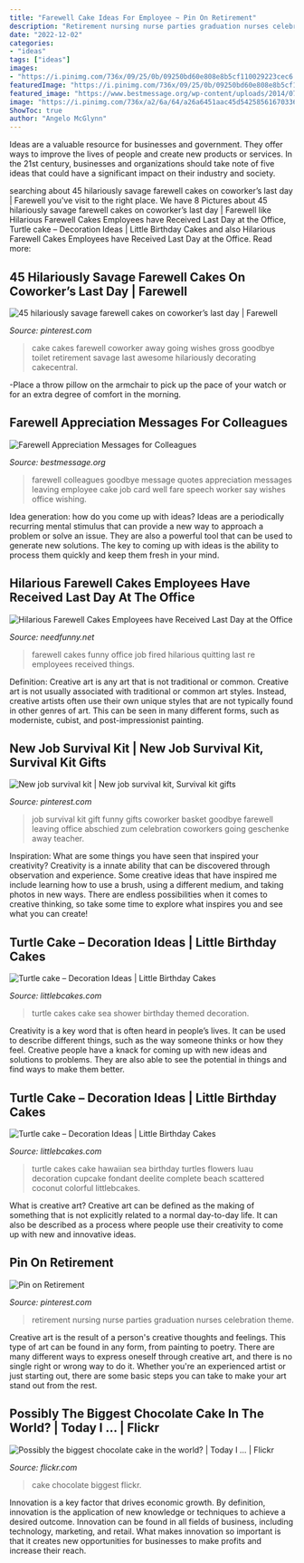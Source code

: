 ```yaml
---
title: "Farewell Cake Ideas For Employee ~ Pin On Retirement"
description: "Retirement nursing nurse parties graduation nurses celebration theme"
date: "2022-12-02"
categories:
- "ideas"
tags: ["ideas"]
images:
- "https://i.pinimg.com/736x/09/25/0b/09250bd60e808e8b5cf110029223cec6.jpg"
featuredImage: "https://i.pinimg.com/736x/09/25/0b/09250bd60e808e8b5cf110029223cec6.jpg"
featured_image: "https://www.bestmessage.org/wp-content/uploads/2014/07/colleagues-farewell-appreciation-message.jpg"
image: "https://i.pinimg.com/736x/a2/6a/64/a26a6451aac45d5425856167033664b0.jpg"
ShowToc: true
author: "Angelo McGlynn"
---
```



Ideas are a valuable resource for businesses and government. They offer ways to improve the lives of people and create new products or services. In the 21st century, businesses and organizations should take note of five ideas that could have a significant impact on their industry and society.

	

		
searching about 45 hilariously savage farewell cakes on coworker’s last day | Farewell you've visit to the right place. We have 8 Pictures about 45 hilariously savage farewell cakes on coworker’s last day | Farewell like Hilarious Farewell Cakes Employees have Received Last Day at the Office, Turtle cake – Decoration Ideas | Little Birthday Cakes and also Hilarious Farewell Cakes Employees have Received Last Day at the Office. Read more:
		
    
## 45 Hilariously Savage Farewell Cakes On Coworker’s Last Day | Farewell

<img loading=lazy src="https://i.pinimg.com/736x/f5/d6/56/f5d6566b92de6ed3c2b9314ada28cf94.jpg" onerror="this.onerror=null;this.src='https://tse1.mm.bing.net/th?id=OIP.Ey09nngBa_LlJ0D_2Qo-YwHaJ3&amp;pid=15.1';" alt="45 hilariously savage farewell cakes on coworker’s last day | Farewell">

_Source: pinterest.com_

>cake cakes farewell coworker away going wishes gross goodbye toilet retirement savage last awesome hilariously decorating cakecentral. 

	

-Place a throw pillow on the armchair to pick up the pace of your watch or for an extra degree of comfort in the morning.

    
## Farewell Appreciation Messages For Colleagues

<img loading=lazy src="https://www.bestmessage.org/wp-content/uploads/2014/07/colleagues-farewell-appreciation-message.jpg" onerror="this.onerror=null;this.src='https://tse3.mm.bing.net/th?id=OIP.Tn2552LGv-v6F2AEusLH7AHaEH&amp;pid=15.1';" alt="Farewell Appreciation Messages for Colleagues">

_Source: bestmessage.org_

>farewell colleagues goodbye message quotes appreciation messages leaving employee cake job card well fare speech worker say wishes office wishing. 

	

Idea generation: how do you come up with ideas?
Ideas are a periodically recurring mental stimulus that can provide a new way to approach a problem or solve an issue. They are also a powerful tool that can be used to generate new solutions. The key to coming up with ideas is the ability to process them quickly and keep them fresh in your mind.

    
## Hilarious Farewell Cakes Employees Have Received Last Day At The Office

<img loading=lazy src="https://www.needfunny.net/wp-content/uploads/2016/12/hilarious-farewell-cakes-22.jpg" onerror="this.onerror=null;this.src='https://tse4.mm.bing.net/th?id=OIP.f5lmkHLL1vxktNP4NXltYAHaHa&amp;pid=15.1';" alt="Hilarious Farewell Cakes Employees have Received Last Day at the Office">

_Source: needfunny.net_

>farewell cakes funny office job fired hilarious quitting last re employees received things. 

	

Definition: Creative art is any art that is not traditional or common.
Creative art is not usually associated with traditional or common art styles. Instead, creative artists often use their own unique styles that are not typically found in other genres of art. This can be seen in many different forms, such as moderniste, cubist, and post-impressionist painting.

    
## New Job Survival Kit | New Job Survival Kit, Survival Kit Gifts

<img loading=lazy src="https://i.pinimg.com/736x/a2/6a/64/a26a6451aac45d5425856167033664b0.jpg" onerror="this.onerror=null;this.src='https://tse4.mm.bing.net/th?id=OIP.aAESJuwfQnJYesNA183-gAHaJ3&amp;pid=15.1';" alt="New job survival kit | New job survival kit, Survival kit gifts">

_Source: pinterest.com_

>job survival kit gift funny gifts coworker basket goodbye farewell leaving office abschied zum celebration coworkers going geschenke away teacher. 

	

Inspiration: What are some things you have seen that inspired your creativity?
Creativity is a innate ability that can be discovered through observation and experience. Some creative ideas that have inspired me include learning how to use a brush, using a different medium, and taking photos in new ways. There are endless possibilities when it comes to creative thinking, so take some time to explore what inspires you and see what you can create!

    
## Turtle Cake – Decoration Ideas | Little Birthday Cakes

<img loading=lazy src="http://www.littlebcakes.com/wp-content/uploads/2014/05/Turtle-Cakes.jpg" onerror="this.onerror=null;this.src='https://tse3.mm.bing.net/th?id=OIP.JSQaQwGaOgrYbZD-dXKKcgHaJ4&amp;pid=15.1';" alt="Turtle cake – Decoration Ideas | Little Birthday Cakes">

_Source: littlebcakes.com_

>turtle cakes cake sea shower birthday themed decoration. 

	

Creativity is a key word that is often heard in people’s lives. It can be used to describe different things, such as the way someone thinks or how they feel. Creative people have a knack for coming up with new ideas and solutions to problems. They are also able to see the potential in things and find ways to make them better.

    
## Turtle Cake – Decoration Ideas | Little Birthday Cakes

<img loading=lazy src="http://www.littlebcakes.com/wp-content/uploads/2014/05/Turtle-Cakes-Pictures.jpg" onerror="this.onerror=null;this.src='https://tse1.mm.bing.net/th?id=OIP.5LcFGWvQIjnFmLjxhtI6mwHaE8&amp;pid=15.1';" alt="Turtle cake – Decoration Ideas | Little Birthday Cakes">

_Source: littlebcakes.com_

>turtle cakes cake hawaiian sea birthday turtles flowers luau decoration cupcake fondant deelite complete beach scattered coconut colorful littlebcakes. 

	

What is creative art?
Creative art can be defined as the making of something that is not explicitly related to a normal day-to-day life. It can also be described as a process where people use their creativity to come up with new and innovative ideas.

    
## Pin On Retirement

<img loading=lazy src="https://i.pinimg.com/736x/09/25/0b/09250bd60e808e8b5cf110029223cec6.jpg" onerror="this.onerror=null;this.src='https://tse1.mm.bing.net/th?id=OIP.s2FKSqpQZFiM0vDTvyyqFAHaJ3&amp;pid=15.1';" alt="Pin on Retirement">

_Source: pinterest.com_

>retirement nursing nurse parties graduation nurses celebration theme. 

	

Creative art is the result of a person's creative thoughts and feelings. This type of art can be found in any form, from painting to poetry. There are many different ways to express oneself through creative art, and there is no single right or wrong way to do it. Whether you're an experienced artist or just starting out, there are some basic steps you can take to make your art stand out from the rest.

    
## Possibly The Biggest Chocolate Cake In The World? | Today I … | Flickr

<img loading=lazy src="https://live.staticflickr.com/58/213930699_a2670c0325_b.jpg" onerror="this.onerror=null;this.src='https://tse1.mm.bing.net/th?id=OIP.OLCrX9dGqdc_OiTDMA_7wgHaLG&amp;pid=15.1';" alt="Possibly the biggest chocolate cake in the world? | Today I … | Flickr">

_Source: flickr.com_

>cake chocolate biggest flickr. 

	

Innovation is a key factor that drives economic growth. By definition, innovation is the application of new knowledge or techniques to achieve a desired outcome. Innovation can be found in all fields of business, including technology, marketing, and retail. What makes innovation so important is that it creates new opportunities for businesses to make profits and increase their reach.

